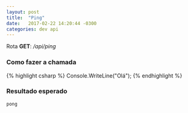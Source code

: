 ```yaml
---
layout: post
title:  "Ping"
date:   2017-02-22 14:20:44 -0300
categories: dev api
---
```


Rota **GET**: */api/ping*

### Como fazer a chamada

{% highlight csharp %}
Console.WriteLine("Olá");
{% endhighlight %}

### Resultado esperado

```text
pong
```